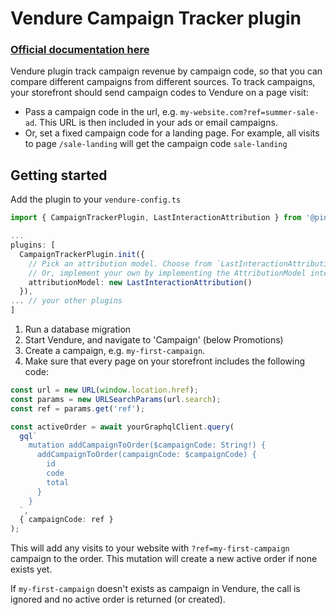 # Vendure Campaign Tracker plugin

### [Official documentation here](https://pinelab-plugins.com/plugin/vendure-plugin-campaign-tracker)

Vendure plugin track campaign revenue by campaign code, so that you can compare different campaigns from different sources.
To track campaigns, your storefront should send campaign codes to Vendure on a page visit:

- Pass a campaign code in the url, e.g. `my-website.com?ref=summer-sale-ad`. This URL is then included in your ads or email campaigns.
- Or, set a fixed campaign code for a landing page. For example, all visits to page `/sale-landing` will get the campaign code `sale-landing`

## Getting started

Add the plugin to your `vendure-config.ts`

```ts
import { CampaignTrackerPlugin, LastInteractionAttribution } from '@pinelab/vendure-plugin-campaign-tracker';

...
plugins: [
  CampaignTrackerPlugin.init({
    // Pick an attribution model. Choose from `LastInteractionAttribution`, `FirstInteractionAttribution`, `LinearAttribution`
    // Or, implement your own by implementing the AttributionModel interface
    attributionModel: new LastInteractionAttribution()
  }),
... // your other plugins
]
```

1. Run a database migration
2. Start Vendure, and navigate to 'Campaign' (below Promotions)
3. Create a campaign, e.g. `my-first-campaign`.
4. Make sure that every page on your storefront includes the following code:

```ts
const url = new URL(window.location.href);
const params = new URLSearchParams(url.search);
const ref = params.get('ref');

const activeOrder = await yourGraphqlClient.query(
  gql`
    mutation addCampaignToOrder($campaignCode: String!) {
      addCampaignToOrder(campaignCode: $campaignCode) {
        id
        code
        total
      }
    }
  `,
  { campaignCode: ref }
);
```

This will add any visits to your website with `?ref=my-first-campaign` campaign to the order. This mutation will create a new active order if none exists yet.

If `my-first-campaign` doesn't exists as campaign in Vendure, the call is ignored and no active order is returned (or created).
